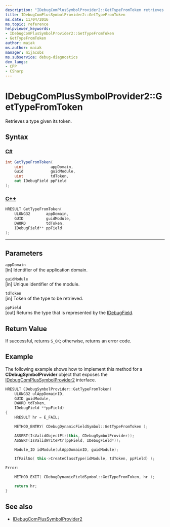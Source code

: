 ```yaml
---
description: "IDebugComPlusSymbolProvider2::GetTypeFromToken retrieves a type given its token."
title: IDebugComPlusSymbolProvider2::GetTypeFromToken
ms.date: 11/04/2016
ms.topic: reference
helpviewer_keywords:
- IDebugComPlusSymbolProvider2::GetTypeFromToken
- GetTypeFromToken
author: maiak
ms.author: maiak
manager: mijacobs
ms.subservice: debug-diagnostics
dev_langs:
- CPP
- CSharp
---
```

# IDebugComPlusSymbolProvider2::GetTypeFromToken

Retrieves a type given its token.

## Syntax

### [C#](#tab/csharp)
```csharp
int GetTypeFromToken(
    uint            appDomain,
    Guid            guidModule,
    uint            tdToken,
    out IDebugField ppField
);
```
### [C++](#tab/cpp)
```cpp
HRESULT GetTypeFromToken(
    ULONG32       appDomain,
    GUID          guidModule,
    DWORD         tdToken,
    IDebugField** ppField
);
```
---

## Parameters
`appDomain`\
[in] Identifier of the application domain.

`guidModule`\
[in] Unique identifier of the module.

`tdToken`\
[in] Token of the type to be retrieved.

`ppField`\
[out] Returns the type that is represented by the [IDebugField](../../../extensibility/debugger/reference/idebugfield.md).

## Return Value
If successful, returns `S_OK`; otherwise, returns an error code.

## Example
The following example shows how to implement this method for a **CDebugSymbolProvider** object that exposes the [IDebugComPlusSymbolProvider2](../../../extensibility/debugger/reference/idebugcomplussymbolprovider2.md) interface.

```cpp
HRESULT CDebugSymbolProvider::GetTypeFromToken(
    ULONG32 ulAppDomainID,
    GUID guidModule,
    DWORD tdToken,
    IDebugField **ppField)
{
    HRESULT hr = E_FAIL;

    METHOD_ENTRY( CDebugDynamicFieldSymbol::GetTypeFromToken );

    ASSERT(IsValidObjectPtr(this, CDebugSymbolProvider));
    ASSERT(IsValidWritePtr(ppField, IDebugField*));

    Module_ID idModule(ulAppDomainID, guidModule);

    IfFailGo( this->CreateClassType(idModule, tdToken, ppField) );

Error:

    METHOD_EXIT( CDebugDynamicFieldSymbol::GetTypeFromToken, hr );

    return hr;
}
```

## See also
- [IDebugComPlusSymbolProvider2](../../../extensibility/debugger/reference/idebugcomplussymbolprovider2.md)
